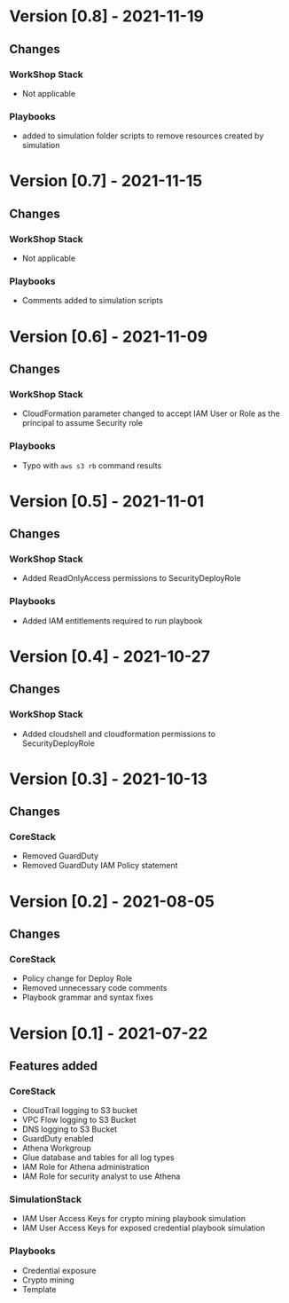 # Version [0.8] - 2021-11-19

## Changes

### WorkShop Stack
* Not applicable

### Playbooks
* added to simulation folder scripts to remove resources created by simulation

# Version [0.7] - 2021-11-15

## Changes

### WorkShop Stack
* Not applicable

### Playbooks
* Comments added to simulation scripts 

# Version [0.6] - 2021-11-09

## Changes

### WorkShop Stack
* CloudFormation parameter changed to accept IAM User or Role as the principal to assume Security role

### Playbooks
* Typo with `aws s3 rb` command results

# Version [0.5] - 2021-11-01

## Changes

### WorkShop Stack
* Added ReadOnlyAccess permissions to SecurityDeployRole

### Playbooks
* Added IAM entitlements required to run playbook


# Version [0.4] - 2021-10-27

## Changes

### WorkShop Stack
* Added cloudshell and cloudformation permissions to SecurityDeployRole


# Version [0.3] - 2021-10-13

## Changes

### CoreStack
* Removed GuardDuty
* Removed GuardDuty IAM Policy statement

# Version [0.2] - 2021-08-05

## Changes

### CoreStack
* Policy change for Deploy Role
* Removed unnecessary code comments
* Playbook grammar and syntax fixes

# Version [0.1] - 2021-07-22

## Features added

### CoreStack
* CloudTrail logging to S3 bucket
* VPC Flow logging to S3 Bucket
* DNS logging to S3 Bucket
* GuardDuty enabled
* Athena Workgroup 
* Glue database and tables for all log types
* IAM Role for Athena administration
* IAM Role for security analyst to use Athena

### SimulationStack
* IAM User Access Keys for crypto mining playbook simulation
* IAM User Access Keys for exposed credential playbook simulation

### Playbooks
* Credential exposure
* Crypto mining
* Template


